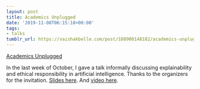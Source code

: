 ```yaml
---
layout: post
title: Academics Unplugged
date: '2019-11-08T06:15:18+00:00'
tags:
- talks
tumblr_url: https://vaishakbelle.com/post/188900148182/academics-unplugged
---
```

[Academics Unplugged](https://www.ed.ac.uk/science-engineering/news-events/academics-unplugged)  

In the last week of October, I gave a talk informally discussing explainability and ethical responsibility in artificial intelligence. Thanks to the organizers for the invitation. [Slides here](https://www.evernote.com/l/AAe1cJ77YfBAUadGzG2r8gkbEwvqlU3x1BE). And [video here](https://media.ed.ac.uk/media/Artificial+Intelligence+versus+UsA+building+explainability+and+ethical+responsibility+into+automated+systemsB+Dr+Vaishak+Belle/1_q1eog48d/80323161).

